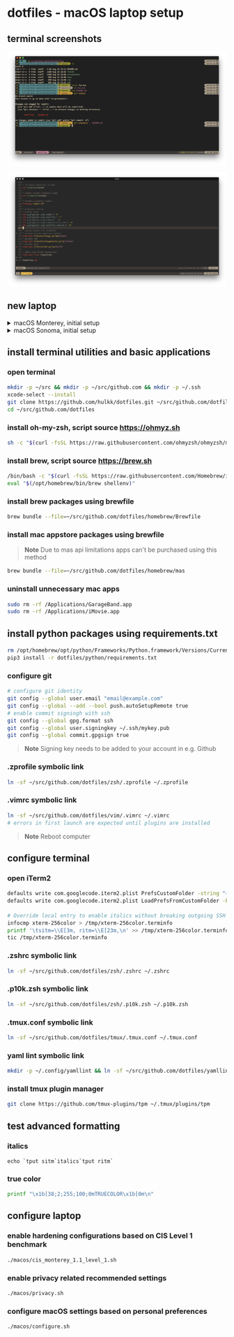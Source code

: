 # dotfiles - macOS laptop setup

## terminal screenshots

![terminal screenshot](/screenshots/terminal.png?raw=true)

![vim screenshot](/screenshots/vim.png?raw=true)

## new laptop
<details>
  <summary>macOS Monterey, initial setup</summary>

  * language, country, regional settings, accessibility, network, skip migration assistant, apple id
  * computer account (uncheck "*Allow my Apple ID to reset this password*")
  * skip icloud keychain activation
  * find my
  * make this your new mac (customize)
    * enable location services
    * uncheck analytics
    * skip screen time setup
    * uncheck enable ask siri
    * uncheck filevault encryption (will be enabled later)
    * touch id
    * skip apple pay setup
    * dark mode
  * software update
    * reboot
  * uncheck "*Store files from Documents and Desktop in iCloud Drive*"

</details>
<details>
  <summary>macOS Sonoma, initial setup</summary>

  * language, country, regional settings, accessibility, network, skip migration assistant, sign in with apple id and accept iCloud terms
  * computer account (uncheck "*Allow my Apple ID to reset this password*")
  * skip icloud keychain activation
  * make this your new mac (customize)
    * enable location services
    * uncheck analytics
    * skip screen time setup
    * uncheck enable ask siri
    * uncheck filevault icloud unlock
    * add filevault recovery key to e.g. 1Password
    * setup touch id
    * skip apple pay setup
    * dark mode
  * software update
    * reboot

</details>

## install terminal utilities and basic applications
### open terminal
```bash
mkdir -p ~/src && mkdir -p ~/src/github.com && mkdir -p ~/.ssh
xcode-select --install
git clone https://github.com/hulkk/dotfiles.git ~/src/github.com/dotfiles
cd ~/src/github.com/dotfiles
```

### install oh-my-zsh, script source https://ohmyz.sh
```bash
sh -c "$(curl -fsSL https://raw.githubusercontent.com/ohmyzsh/ohmyzsh/master/tools/install.sh)"
```

### install brew, script source https://brew.sh
```bash
/bin/bash -c "$(curl -fsSL https://raw.githubusercontent.com/Homebrew/install/HEAD/install.sh)"
eval "$(/opt/homebrew/bin/brew shellenv)"
```

### install brew packages using brewfile
```bash
brew bundle --file=~/src/github.com/dotfiles/homebrew/Brewfile
```

### install mac appstore packages using brewfile

> **Note**
> Due to mas api limitations apps can't be purchased using this method

```bash
brew bundle --file=~/src/github.com/dotfiles/homebrew/mas
```

### uninstall unnecessary mac apps
```bash
sudo rm -rf /Applications/GarageBand.app
sudo rm -rf /Applications/iMovie.app
```

## install python packages using requirements.txt
```bash
rm /opt/homebrew/opt/python/Frameworks/Python.framework/Versions/Current/lib/python3.12/EXTERNALLY-MANAGED
pip3 install -r dotfiles/python/requirements.txt
```

### configure git
```bash
# configure git identity
git config --global user.email "email@example.com"
git config --global --add --bool push.autoSetupRemote true
# enable commit signingh with ssh
git config --global gpg.format ssh
git config --global user.signingkey ~/.ssh/mykey.pub
git config --global commit.gpgsign true
```
> **Note**
> Signing key needs to be added to your account in e.g. Github

### .zprofile symbolic link
```bash
ln -sf ~/src/github.com/dotfiles/zsh/.zprofile ~/.zprofile
```

### .vimrc symbolic link
```bash
ln -sf ~/src/github.com/dotfiles/vim/.vimrc ~/.vimrc
# errors in first launch are expected until plugins are installed
```

> **Note**
> Reboot computer

## configure terminal

### open iTerm2
```bash
defaults write com.googlecode.iterm2.plist PrefsCustomFolder -string "~/src/github.com/dotfiles/iterm2"
defaults write com.googlecode.iterm2.plist LoadPrefsFromCustomFolder -bool true

# Override local entry to enable italics without breaking outgoing SSH connections
infocmp xterm-256color > /tmp/xterm-256color.terminfo
printf '\tsitm=\\E[3m, ritm=\\E[23m,\n' >> /tmp/xterm-256color.terminfo
tic /tmp/xterm-256color.terminfo
```

### .zshrc symbolic link
```bash
ln -sf ~/src/github.com/dotfiles/zsh/.zshrc ~/.zshrc
```

### .p10k.zsh symbolic link
```bash
ln -sf ~/src/github.com/dotfiles/zsh/.p10k.zsh ~/.p10k.zsh
```

### .tmux.conf symbolic link
```bash
ln -sf ~/src/github.com/dotfiles/tmux/.tmux.conf ~/.tmux.conf
```

### yaml lint symbolic link
```bash
mkdir -p ~/.config/yamllint && ln -sf ~/src/github.com/dotfiles/yamllint/config ~/.config/yamllint/config
```

### install tmux plugin manager
```bash
git clone https://github.com/tmux-plugins/tpm ~/.tmux/plugins/tpm
```

## test advanced formatting
### italics
```
echo `tput sitm`italics`tput ritm`
```
### true color
```bash
printf "\x1b[38;2;255;100;0mTRUECOLOR\x1b[0m\n"
```

## configure laptop

### enable hardening configurations based on CIS Level 1 benchmark
```bash
./macos/cis_monterey_1.1_level_1.sh
```

### enable privacy related recommended settings
```bash
./macos/privacy.sh
```

### configure macOS settings based on personal preferences
```bash
./macos/configure.sh
```
